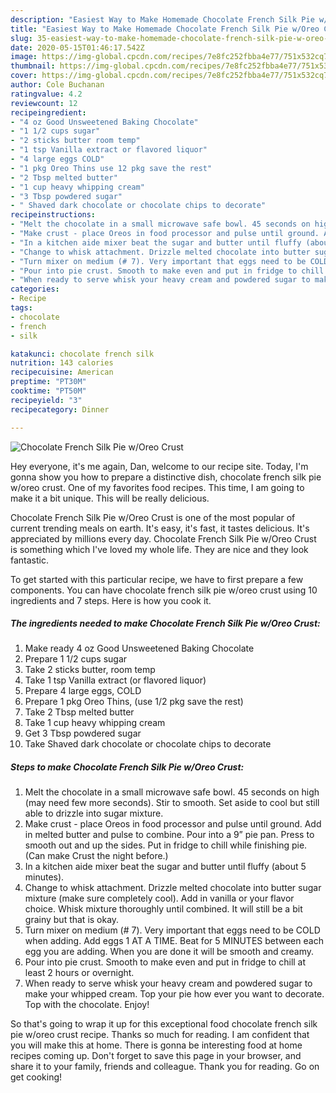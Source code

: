 ```yaml
---
description: "Easiest Way to Make Homemade Chocolate French Silk Pie w/Oreo Crust"
title: "Easiest Way to Make Homemade Chocolate French Silk Pie w/Oreo Crust"
slug: 35-easiest-way-to-make-homemade-chocolate-french-silk-pie-w-oreo-crust
date: 2020-05-15T01:46:17.542Z
image: https://img-global.cpcdn.com/recipes/7e8fc252fbba4e77/751x532cq70/chocolate-french-silk-pie-woreo-crust-recipe-main-photo.jpg
thumbnail: https://img-global.cpcdn.com/recipes/7e8fc252fbba4e77/751x532cq70/chocolate-french-silk-pie-woreo-crust-recipe-main-photo.jpg
cover: https://img-global.cpcdn.com/recipes/7e8fc252fbba4e77/751x532cq70/chocolate-french-silk-pie-woreo-crust-recipe-main-photo.jpg
author: Cole Buchanan
ratingvalue: 4.2
reviewcount: 12
recipeingredient:
- "4 oz Good Unsweetened Baking Chocolate"
- "1 1/2 cups sugar"
- "2 sticks butter room temp"
- "1 tsp Vanilla extract or flavored liquor"
- "4 large eggs COLD"
- "1 pkg Oreo Thins use 12 pkg save the rest"
- "2 Tbsp melted butter"
- "1 cup heavy whipping cream"
- "3 Tbsp powdered sugar"
- " Shaved dark chocolate or chocolate chips to decorate"
recipeinstructions:
- "Melt the chocolate in a small microwave safe bowl. 45 seconds on high (may need few more seconds). Stir to smooth. Set aside to cool but still able to drizzle into sugar mixture."
- "Make crust - place Oreos in food processor and pulse until ground. Add in melted butter and pulse to combine. Pour into a 9” pie pan. Press to smooth out and up the sides. Put in fridge to chill while finishing pie. (Can make Crust the night before.)"
- "In a kitchen aide mixer beat the sugar and butter until fluffy (about 5 minutes)."
- "Change to whisk attachment. Drizzle melted chocolate into butter sugar mixture (make sure completely cool). Add in vanilla or your flavor choice. Whisk mixture thoroughly until combined. It will still be a bit grainy but that is okay."
- "Turn mixer on medium (# 7). Very important that eggs need to be COLD when adding. Add eggs 1 AT A TIME. Beat for 5 MINUTES between each egg you are adding. When you are done it will be smooth and creamy."
- "Pour into pie crust. Smooth to make even and put in fridge to chill at least 2 hours or overnight."
- "When ready to serve whisk your heavy cream and powdered sugar to make your whipped cream. Top your pie how ever you want to decorate. Top with the chocolate. Enjoy!"
categories:
- Recipe
tags:
- chocolate
- french
- silk

katakunci: chocolate french silk 
nutrition: 143 calories
recipecuisine: American
preptime: "PT30M"
cooktime: "PT50M"
recipeyield: "3"
recipecategory: Dinner

---
```



![Chocolate French Silk Pie w/Oreo Crust](https://img-global.cpcdn.com/recipes/7e8fc252fbba4e77/751x532cq70/chocolate-french-silk-pie-woreo-crust-recipe-main-photo.jpg)

Hey everyone, it's me again, Dan, welcome to our recipe site. Today, I'm gonna show you how to prepare a distinctive dish, chocolate french silk pie w/oreo crust. One of my favorites food recipes. This time, I am going to make it a bit unique. This will be really delicious.



Chocolate French Silk Pie w/Oreo Crust is one of the most popular of current trending meals on earth. It's easy, it's fast, it tastes delicious. It's appreciated by millions every day. Chocolate French Silk Pie w/Oreo Crust is something which I've loved my whole life. They are nice and they look fantastic.


To get started with this particular recipe, we have to first prepare a few components. You can have chocolate french silk pie w/oreo crust using 10 ingredients and 7 steps. Here is how you cook it.

<!--inarticleads1-->

##### The ingredients needed to make Chocolate French Silk Pie w/Oreo Crust:

1. Make ready 4 oz Good Unsweetened Baking Chocolate
1. Prepare 1 1/2 cups sugar
1. Take 2 sticks butter, room temp
1. Take 1 tsp Vanilla extract (or flavored liquor)
1. Prepare 4 large eggs, COLD
1. Prepare 1 pkg Oreo Thins, (use 1/2 pkg save the rest)
1. Take 2 Tbsp melted butter
1. Take 1 cup heavy whipping cream
1. Get 3 Tbsp powdered sugar
1. Take  Shaved dark chocolate or chocolate chips to decorate




<!--inarticleads2-->

##### Steps to make Chocolate French Silk Pie w/Oreo Crust:

1. Melt the chocolate in a small microwave safe bowl. 45 seconds on high (may need few more seconds). Stir to smooth. Set aside to cool but still able to drizzle into sugar mixture.
1. Make crust - place Oreos in food processor and pulse until ground. Add in melted butter and pulse to combine. Pour into a 9” pie pan. Press to smooth out and up the sides. Put in fridge to chill while finishing pie. (Can make Crust the night before.)
1. In a kitchen aide mixer beat the sugar and butter until fluffy (about 5 minutes).
1. Change to whisk attachment. Drizzle melted chocolate into butter sugar mixture (make sure completely cool). Add in vanilla or your flavor choice. Whisk mixture thoroughly until combined. It will still be a bit grainy but that is okay.
1. Turn mixer on medium (# 7). Very important that eggs need to be COLD when adding. Add eggs 1 AT A TIME. Beat for 5 MINUTES between each egg you are adding. When you are done it will be smooth and creamy.
1. Pour into pie crust. Smooth to make even and put in fridge to chill at least 2 hours or overnight.
1. When ready to serve whisk your heavy cream and powdered sugar to make your whipped cream. Top your pie how ever you want to decorate. Top with the chocolate. Enjoy!




So that's going to wrap it up for this exceptional food chocolate french silk pie w/oreo crust recipe. Thanks so much for reading. I am confident that you will make this at home. There is gonna be interesting food at home recipes coming up. Don't forget to save this page in your browser, and share it to your family, friends and colleague. Thank you for reading. Go on get cooking!
